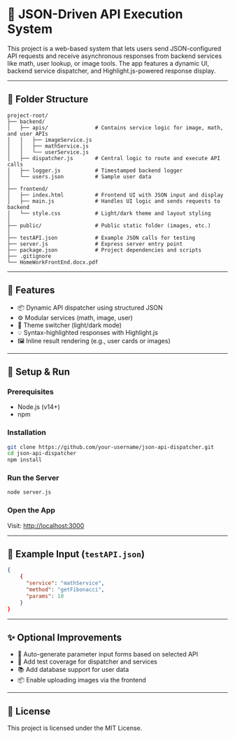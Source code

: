 # 🧠 JSON-Driven API Execution System

This project is a web-based system that lets users send JSON-configured API requests and receive asynchronous responses from backend services like math, user lookup, or image tools. The app features a dynamic UI, backend service dispatcher, and Highlight.js-powered response display.

---

## 📁 Folder Structure

```
project-root/
├── backend/
│   ├── apis/               # Contains service logic for image, math, and user APIs
│   │   ├── imageService.js
│   │   ├── mathService.js
│   │   └── userService.js
│   ├── dispatcher.js       # Central logic to route and execute API calls
│   ├── logger.js           # Timestamped backend logger
│   └── users.json          # Sample user data
│
├── frontend/
│   ├── index.html          # Frontend UI with JSON input and display
│   ├── main.js             # Handles UI logic and sends requests to backend
│   └── style.css           # Light/dark theme and layout styling
│
├── public/                 # Public static folder (images, etc.)
│
├── testAPI.json            # Example JSON calls for testing
├── server.js               # Express server entry point
├── package.json            # Project dependencies and scripts
├── .gitignore
└── HomeWorkFrontEnd.docx.pdf
```

---

## 🚀 Features

- 📦 Dynamic API dispatcher using structured JSON
- ⚙️ Modular services (math, image, user)
- 🎨 Theme switcher (light/dark mode)
- 💡 Syntax-highlighted responses with Highlight.js
- 🖼️ Inline result rendering (e.g., user cards or images)

---

## 🔧 Setup & Run

### Prerequisites

- Node.js (v14+)
- npm

### Installation

```bash
git clone https://github.com/your-username/json-api-dispatcher.git
cd json-api-dispatcher
npm install
```

### Run the Server

```bash
node server.js
```

### Open the App

Visit: [http://localhost:3000](http://localhost:3000)

---

## 📄 Example Input (`testAPI.json`)

```json
{
    {
      "service": "mathService",
      "method": "getFibonacci",
      "params": 10
    }
}
```

---

## ✨ Optional Improvements

- 🧮 Auto-generate parameter input forms based on selected API
- 🧪 Add test coverage for dispatcher and services
- 📚 Add database support for user data
- 📦 Enable uploading images via the frontend

---

## 📜 License

This project is licensed under the MIT License.
